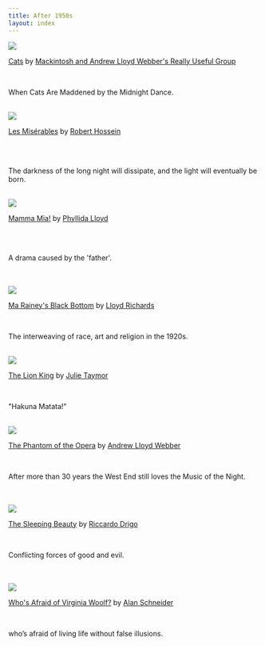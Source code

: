 ```yaml
---
title: After 1950s
layout: index
---
```


<div id = "gallery">
  <div class="grid_cell">
    <img src="https://upload.wikimedia.org/wikipedia/commons/thumb/b/b9/Cats_the_Musical_in_London_1999_%2814%29.jpg/1600px-Cats_the_Musical_in_London_1999_%2814%29.jpg" class="gallery_thumb"><br>
    <p class="caption"><a href="{{ site.baseurl }}/exhibits/opera_and_musicals/cats.html">Cats</a> by <a href="https://en.wikipedia.org/wiki/Really_Useful_Group">Mackintosh and Andrew Lloyd Webber's Really Useful Group</a></p><br>
    <p class = "brief1">When Cats Are Maddened by the Midnight Dance.</p><br>
  </div>

  <div class="grid_cell">    
    <img src="https://upload.wikimedia.org/wikipedia/commons/1/13/Les_Miserables_%2829715636001%29.jpg" class="gallery_thumb"><br>
    <p class="caption"><a href="{{ site.baseurl }}/exhibits/opera_and_musicals/les_mis%C3%A9rables.html">Les Misérables</a> by <a href="https://en.wikipedia.org/wiki/Robert_Hossein">Robert Hossein</a></p><br>
    <br>
    <p class = "brief1">The darkness of the long night will dissipate, and the light will eventually be born.</p><br>
  </div>

  <div class="grid_cell">    
    <img src="https://upload.wikimedia.org/wikipedia/commons/thumb/7/71/Mamma_Mia%21_Mexico.JPG/1600px-Mamma_Mia%21_Mexico.JPG" class="gallery_thumb"><br>
    <p class="caption"><a href="{{ site.baseurl }}/exhibits/opera_and_musicals/mamma_mia.html">Mamma Mia!</a> by <a href="https://en.wikipedia.org/wiki/Phyllida_Lloyd">Phyllida Lloyd</a></p><br>
    <br>
    <p class = "brief1">A drama caused by the 'father'.</p><br>
  </div>
</div>
<br>
<div id = "gallery">  
  <div class="grid_cell">    
    <img src="https://upload.wikimedia.org/wikipedia/commons/2/21/Ma%27_Rainey%27s_Black_Bottom_2009.jpg" class="gallery_thumb"><br>
    <p class="caption"><a href="{{ site.baseurl }}/exhibits/plays/Ma%20Rainey's%20Black%20Bottom.html">Ma Rainey's Black Bottom</a> by <a href="https://en.wikipedia.org/wiki/Lloyd_Richards">Lloyd Richards</a></p><br>
    <p class = "brief1">The interweaving of race, art and religion in the 1920s.</p><br>
  </div>
  
  <div class="grid_cell">    
    <img src="https://upload.wikimedia.org/wikipedia/commons/thumb/1/1c/Lyceum_Theatre_-_Wellington_Street%2C_London_-_The_Lion_King_%286447076293%29.jpg/1600px-Lyceum_Theatre_-_Wellington_Street%2C_London_-_The_Lion_King_%286447076293%29.jpg" class="gallery_thumb"><br>
    <p class="caption"><a href="{{ site.baseurl }}/exhibits/opera_and_musicals/the_lion_king.html">The Lion King</a> by <a href="https://www.britannica.com/biography/Julie-Taymor">Julie Taymor</a></p><br>
    <p class = "brief1">"Hakuna Matata!"</p><br>
  </div>

  <div class="grid_cell">    
    <img src="https://upload.wikimedia.org/wikipedia/commons/a/a9/The_Phantom_of_the_Opera_Mask.jpg" class="gallery_thumb"><br>
    <p class="caption"><a href="{{ site.baseurl }}/exhibits/opera_and_musicals/the_phantom_of_the_opera.html">The Phantom of the Opera</a> by <a href="https://www.britannica.com/biography/Andrew-Lloyd-Webber-Baron-Lloyd-Webber-of-Sydmonton">Andrew Lloyd Webber</a></p><br>
    <p class = "brief1">After more than 30 years the West End still loves the Music of the Night.</p><br>
  </div>
</div>
<br>
<div id = "gallery">  
  <div class="grid_cell">    
    <img src="https://upload.wikimedia.org/wikipedia/commons/e/ee/Fumi_Kaneko_e_Federico_Bonelli_-_The_Sleeping_Beauty.png" class="gallery_thumb"><br>
    <p class="caption"><a href="{{ site.baseurl }}/exhibits/dance/the_sleeping_beauty.html">The Sleeping Beauty</a> by <a href="https://en.wikipedia.org/wiki/Riccardo_Drigo">Riccardo Drigo</a></p><br>
    <p class = "brief1">Conflicting forces of good and evil.</p><br>
    <br>
  </div>

  <div class="grid_cell">    
    <img src="https://upload.wikimedia.org/wikipedia/commons/4/41/Who%27s_Afraid_of_Virgina_Woolf%3F_%2816207227022%29.jpg" class="gallery_thumb"><br>
    <p class="caption"><a href="{{ site.baseurl }}/exhibits/plays/who's%20afraid%20of%20Virginia%20woolf.html">Who's Afraid of Virginia Woolf?</a> by <a href="https://en.wikipedia.org/wiki/Alan_Schneider">Alan Schneider</a></p><br>
    <p class = "brief1">who’s afraid of living life without false illusions.</p><br>
  </div>
</div>